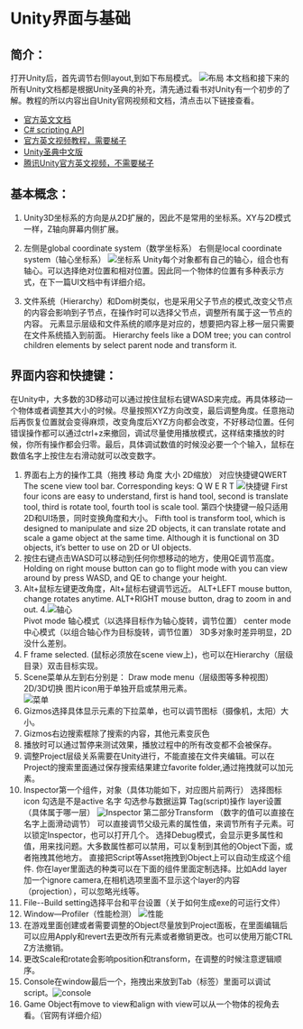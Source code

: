 # Unity界面与基础
## 简介：
  打开Unity后，首先调节右侧layout,到如下布局模式。
![布局][1]
本文档和接下来的所有Unity文档都是根据Unity圣典的补充，清先通过看书对Unity有一个初步的了解。教程的所以内容出自Unity官网视频和文档，清点击以下链接查看。

- [官方英文文档](https://docs.unity3d.com/Manual/LearningtheInterface.html?_ga=2.234943811.393962825.1512458505-1303291460.1512458505)
- [C# scripting API](https://docs.unity3d.com/540/Documentation/ScriptReference/Networking.NetworkSystem.ErrorMessage.html)
- [官方英文视频教程，需要梯子](https://unity3d.com/cn/learn/tutorials)
- [Unity圣典中文版](http://www.ceeger.com/Manual/)
- [腾讯Unity官方英文视频，不需要梯子](http://v.qq.com/vplus/1e710e7fb0638396abe3c6c6aff3832c)

## 基本概念：
1.	Unity3D坐标系的方向是从2D扩展的，因此不是常用的坐标系。XY与2D模式一样，Z轴向屏幕内侧扩展。
2.	左侧是global coordinate system（数学坐标系）
 右侧是local coordinate system（轴心坐标系）
![坐标系][2]
Unity每个对象都有自己的轴心，组合也有轴心。可以选择绝对位置和相对位置。因此同一个物体的位置有多种表示方式，在下一篇UI文档中有详细介绍。
 
3.	文件系统（Hierarchy）和Dom树类似，也是采用父子节点的模式,改变父节点的内容会影响到子节点，在操作时可以选择父节点，调整所有属于这一节点的内容。
元素显示层级和文件系统的顺序是对应的，想要把内容上移一层只需要在文件系统插入到前面。
Hierarchy feels like a DOM tree; you can control children elements by select parent node and transform it.

## 界面内容和快捷键：
  在Unity中，大多数的3D移动可以通过按住鼠标右键WASD来完成。再具体移动一个物体或者调整其大小的时候。尽量按照XYZ方向改变，最后调整角度。任意拖动后再恢复位置就会变得麻烦，改变角度后XYZ方向都会改变，不好移动位置。任何错误操作都可以通过ctrl+z来撤回，调试尽量使用播放模式，这样结束播放的时候，你所有操作都会归零。最后，具体调试数值的时候没必要一个个输入，鼠标在数值名字上按住左右滑动就可以改变数字。
1.	界面右上方的操作工具（拖拽 移动 角度 大小 2D缩放）  对应快捷键QWERT
The scene view tool bar. Corresponding keys: Q W E R T
 ![快捷键][3]
First four icons are easy to understand, first is hand tool, second is translate tool, third is rotate tool, fourth tool is scale tool.
第四个快捷键一般只适用2D和UI场景，同时变换角度和大小。
Fifth tool is transform tool, which is designed to manipulate and size 2D objects, it can translate rotate and scale a game object at the same time. Although it is functional on 3D objects, it’s better to use on 2D or UI objects.
2.	按住右键点击WASD可以移动到任何你想移动的地方，使用QE调节高度。
Holding on right mouse button can go to flight mode with you can view around by press WASD, and QE to change your height.
3.	Alt+鼠标左键更改角度，Alt+鼠标右键调节远近。
ALT+LEFT mouse button, change rotates anytime. ALT+RIGHT mouse button, drag to zoom in and out.
4.![轴心][4]	   
Pivot mode 轴心模式（以选择目标作为轴心旋转，调节位置） center mode 中心模式（以组合轴心作为目标旋转，调节位置）  3D多对象时差异明显，2D没什么差别。
5.	F frame selected. (鼠标必须放在scene view上)，也可以在Hierarchy（层级目录）双击目标实现。
6.	Scene菜单从左到右分别是： Draw mode menu（层级图等多种视图） 2D/3D切换 图片icon用于单独开启或禁用元素。   
![菜单][5]
7.	 Gizmos选择具体显示元素的下拉菜单，也可以调节图标（摄像机，太阳）大小。
8.	 Gizmos右边搜索框除了搜索的内容，其他元素变灰色
9.	播放时可以通过暂停来测试效果，播放过程中的所有改变都不会被保存。
10.	调整Project层级关系需要在Unity进行，不能直接在文件夹编辑。可以在Project的搜索里面通过保存搜索结果建立favorite folder,通过拖拽就可以加元素。
11.	 Inspector第一个组件，对象（具体功能如下，对应图片前两行）
选择图标icon  勾选是不是active  名字  勾选参与数据运算  Tag(script)操作  layer设置（具体属于哪一层）
![Inspector][6]
第二部分Transform （数字的值可以直接在名字上面滑动调节）
可以直接调节父级元素的属性值，来调节所有子元素。可以锁定Inspector，也可以打开几个。
选择Debug模式，会显示更多属性和值，用来找问题。大多数属性都可以禁用，可以复制到其他的Object下面，或者拖拽其他地方。
直接把Script等Asset拖拽到Object上可以自动生成这个组件.
你在layer里面选的种类可以在下面的组件里面定制选择。比如Add layer加一个ignore camera,在相机选项里面不显示这个layer的内容（projection），可以忽略光线等。
12.	File--Build setting选择平台和平台设置（关于如何生成exe的可运行文件）
13.	Window—Profiler（性能检测） 
![性能][7]
14.	在游戏里面创建或者需要调整的Object尽量放到Project面板，在里面编辑后可以应用Apply和revert去更改所有元素或者撤销更改。也可以使用万能CTRL Z方法撤销。
15.	更改Scale和rotate会影响position和transform，在调整的时候注意逻辑顺序。
16.	Console在window最后一个，拖拽出来放到Tab（标签）里面可以调试script。![console][8] 
17.	Game Object有move to view和align with view可以从一个物体的视角去看。（官网有详细介绍）


  [1]: https://i.loli.net/2017/12/12/5a2f4af85ccf6.png
  [2]: https://i.loli.net/2017/12/12/5a2f5292a0c0c.png
  [3]: https://i.loli.net/2017/12/12/5a2f53366c64a.png
  [4]: https://i.loli.net/2017/12/12/5a2f549d54dc6.png
  [5]: https://i.loli.net/2017/12/12/5a2f54e922bb2.png
  [6]: https://i.loli.net/2017/12/12/5a2f675d0780b.png
  [7]: https://i.loli.net/2017/12/12/5a2f675f9148c.png
  [8]: https://i.loli.net/2017/12/12/5a2f675d61e0f.png
